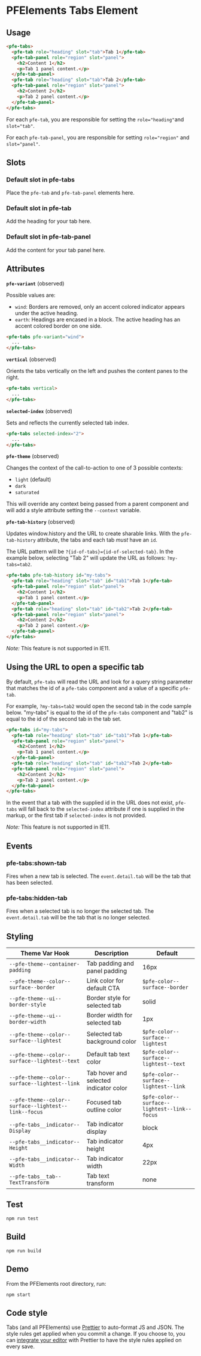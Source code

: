 # PFElements Tabs Element

## Usage

```html
<pfe-tabs>
  <pfe-tab role="heading" slot="tab">Tab 1</pfe-tab>
  <pfe-tab-panel role="region" slot="panel">
    <h2>Content 1</h2>
    <p>Tab 1 panel content.</p>
  </pfe-tab-panel>
  <pfe-tab role="heading" slot="tab">Tab 2</pfe-tab>
  <pfe-tab-panel role="region" slot="panel">
    <h2>Content 2</h2>
    <p>Tab 2 panel content.</p>
  </pfe-tab-panel>
</pfe-tabs>
```

For each `pfe-tab`, you are responsible for setting the `role="heading"`and
`slot="tab"`.

For each `pfe-tab-panel`, you are responsible for setting `role="region"` and
`slot="panel"`.

## Slots

### Default slot in pfe-tabs

Place the `pfe-tab` and `pfe-tab-panel` elements here.

### Default slot in pfe-tab

Add the heading for your tab here.

### Default slot in pfe-tab-panel

Add the content for your tab panel here.

## Attributes
**`pfe-variant`** (observed)

Possible values are:
- `wind`: Borders are removed, only an accent colored indicator appears under the active heading.
- `earth`: Headings are encased in a block. The active heading has an accent colored border on one side.

```html
<pfe-tabs pfe-variant="wind">
  ...
</pfe-tabs>
```

**`vertical`** (observed)

Orients the tabs vertically on the left and pushes the content panes to the right.

```html
<pfe-tabs vertical>
  ...
</pfe-tabs>
```

**`selected-index`** (observed)

Sets and reflects the currently selected tab index.

```html
<pfe-tabs selected-index="2">
  ...
</pfe-tabs>
```

**`pfe-theme`** (observed)

Changes the context of the call-to-action to one of 3 possible contexts:
- `light` (default)
- `dark`
- `saturated`

This will override any context being passed from a parent component and will add a style attribute setting the `--context` variable.

**`pfe-tab-history`** (observed)

Updates window.history and the URL to create sharable links. With the
`pfe-tab-history` attribute, the tabs and each tab *must* have an `id`.

The URL pattern will be `?{id-of-tabs}={id-of-selected-tab}`. In the example
below, selecting "Tab 2" will update the URL as follows: `?my-tabs=tab2`.

```html
<pfe-tabs pfe-tab-history id="my-tabs">
  <pfe-tab role="heading" slot="tab" id="tab1">Tab 1</pfe-tab>
  <pfe-tab-panel role="region" slot="panel">
    <h2>Content 1</h2>
    <p>Tab 1 panel content.</p>
  </pfe-tab-panel>
  <pfe-tab role="heading" slot="tab" id="tab2">Tab 2</pfe-tab>
  <pfe-tab-panel role="region" slot="panel">
    <h2>Content 2</h2>
    <p>Tab 2 panel content.</p>
  </pfe-tab-panel>
</pfe-tabs>
```

*Note:* This feature is not supported in IE11.

## Using the URL to open a specific tab

By default, `pfe-tabs` will read the URL and look for a query string parameter
that matches the id of a `pfe-tabs` component and a value of a specific
`pfe-tab`.

For example, `?my-tabs=tab2` would open the second tab in the code sample below.
"my-tabs" is equal to the id of the `pfe-tabs` component and "tab2" is equal to
the id of the second tab in the tab set.

```html
<pfe-tabs id="my-tabs">
  <pfe-tab role="heading" slot="tab" id="tab1">Tab 1</pfe-tab>
  <pfe-tab-panel role="region" slot="panel">
    <h2>Content 1</h2>
    <p>Tab 1 panel content.</p>
  </pfe-tab-panel>
  <pfe-tab role="heading" slot="tab" id="tab2">Tab 2</pfe-tab>
  <pfe-tab-panel role="region" slot="panel">
    <h2>Content 2</h2>
    <p>Tab 2 panel content.</p>
  </pfe-tab-panel>
</pfe-tabs>
```

In the event that a tab with the supplied id in the URL does not exist,
`pfe-tabs` will fall back to the `selected-index` attribute if one is supplied
in the markup, or the first tab if `selected-index` is not provided.

*Note:* This feature is not supported in IE11.

## Events

### pfe-tabs:shown-tab

Fires when a new tab is selected. The `event.detail.tab` will be the tab that has been selected.

### pfe-tabs:hidden-tab

Fires when a selected tab is no longer the selected tab. The `event.detail.tab` will be the tab that is no longer selected.

## Styling

| Theme Var Hook | Description | Default |
| -------------- | ----------- | ------- |
| `--pfe-theme--container-padding` | Tab padding and panel padding | 16px |
| `--pfe-theme--color--surface--border` | Link color for default CTA | `$pfe-color--surface--border` |
| `--pfe-theme--ui--border-style` | Border style for selected tab | solid |
| `--pfe-theme--ui--border-width` | Border width for selected tab | 1px |
| `--pfe-theme--color--surface--lightest` | Selected tab background color | `$pfe-color--surface--lightest` |
| `--pfe-theme--color--surface--lightest--text` | Default tab text color | `$pfe-color--surface--lightest--text` |
| `--pfe-theme--color--surface--lightest--link` | Tab hover and selected indicator color | `$pfe-color--surface--lightest--link` |
| `--pfe-theme--color--surface--lightest--link--focus` | Focused tab outline color | `$pfe-color--surface--lightest--link--focus` |
| `--pfe-tabs__indicator--Display` | Tab indicator display | block |
| `--pfe-tabs__indicator--Height` | Tab indicator height | 4px |
| `--pfe-tabs__indicator--Width` | Tab indicator width | 22px |
| `--pfe-tabs__tab--TextTransform` | Tab text transform | none |

## Test

    npm run test

## Build

    npm run build

## Demo

From the PFElements root directory, run:

    npm start

## Code style

Tabs (and all PFElements) use [Prettier][prettier] to auto-format JS and JSON. The style rules get applied when you commit a change. If you choose to, you can [integrate your editor][prettier-ed] with Prettier to have the style rules applied on every save.

[prettier]: https://github.com/prettier/prettier/
[prettier-ed]: https://github.com/prettier/prettier/#editor-integration
[web-component-tester]: https://github.com/Polymer/web-component-tester
